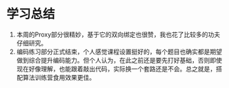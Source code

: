 # 学习总结

1. 本周的Proxy部分很精妙，基于它的双向绑定也很赞，我也花了比较多的功夫仔细研究。
2. 编码练习部分正式结束，个人感觉课程设置挺好的，每个题目也确实都是期望做到综合提升编码能力。但个人认为，在此之前还是要先打好基础，否则即使现在好像理解，也能跟着敲出代码，实际换一个套路还是不会。总之就是，搭配算法训练营食用效果更佳。
